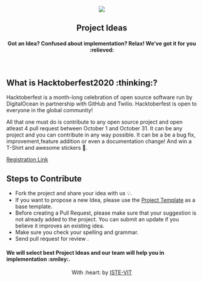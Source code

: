 <p align="center">
<a href="https://istevit.in/">
	<img src="https://drive.google.com/file/d/1V1Hjx9JbeciPDMqzXrN0d5doGF93pXaJ/view?usp=sharing">
</a>
	<h2 align="center">Project Ideas</h2>
	<h4 align="center">Got an Idea? Confused about implementation?
Relax! We’ve got it for you :relieved: <h4>
</p>

<br> 

<h2>
 What is Hacktoberfest2020 :thinking:? 
</h2>
Hacktoberfest is a month-long celebration of open source software run by DigitalOcean in partnership with GitHub and Twilio. Hacktoberfest is open to everyone in the global community!

All that one must do is contribute to any open source project and open atleast 4 pull request between October 1 and October 31. It can be any project and you can contribute in any way possible. It can be a be a bug fix, improvement,feature addition  or even a documentation change! And win a T-Shirt and awesome stickers :star_struck:.


[Registration Link](https://hacktoberfest.digitalocean.com/)



## Steps to Contribute


* Fork the project and share your idea with us 💡.
* If you want to propose a new Idea, please use the [Project Template](./Template.md) as a base template.
* Before creating a Pull Request, please make sure that your suggestion is not already added to the project. You can submit an update if you believe it improves an existing idea.
* Make sure you check your spelling and grammar.
* Send pull request for review .

<h4 >We will select best Project Ideas and our team will help you in implementation :smiley:. </h4>




<p align="center">
	With :heart: by <a href="https://istevit.in/" target="_blank">ISTE-VIT</a>
</p>

